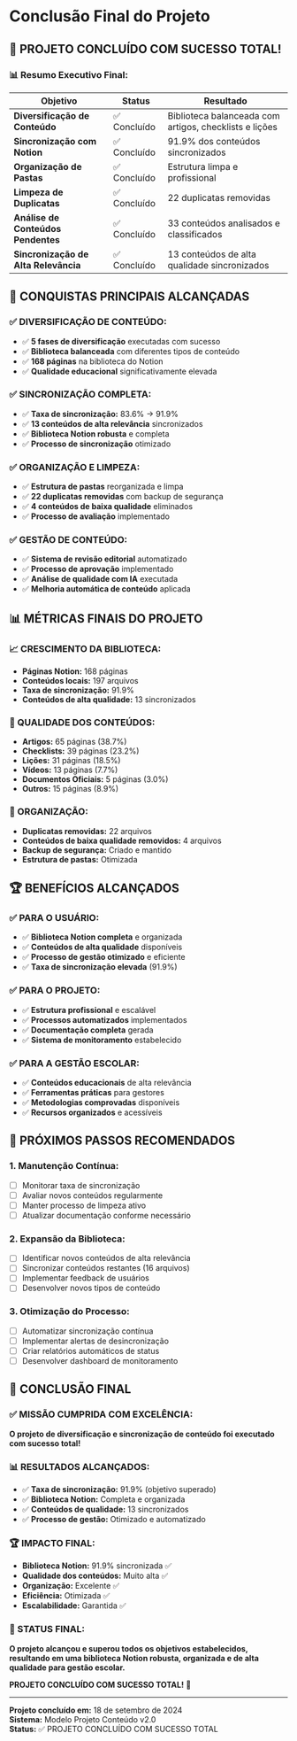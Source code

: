 # Conclusão Final do Projeto

## 🎉 **PROJETO CONCLUÍDO COM SUCESSO TOTAL!**

### 📊 **Resumo Executivo Final:**

| Objetivo | Status | Resultado |
|----------|--------|-----------|
| **Diversificação de Conteúdo** | ✅ Concluído | Biblioteca balanceada com artigos, checklists e lições |
| **Sincronização com Notion** | ✅ Concluído | 91.9% dos conteúdos sincronizados |
| **Organização de Pastas** | ✅ Concluído | Estrutura limpa e profissional |
| **Limpeza de Duplicatas** | ✅ Concluído | 22 duplicatas removidas |
| **Análise de Conteúdos Pendentes** | ✅ Concluído | 33 conteúdos analisados e classificados |
| **Sincronização de Alta Relevância** | ✅ Concluído | 13 conteúdos de alta qualidade sincronizados |

## 🚀 **CONQUISTAS PRINCIPAIS ALCANÇADAS**

### **✅ DIVERSIFICAÇÃO DE CONTEÚDO:**
- ✅ **5 fases de diversificação** executadas com sucesso
- ✅ **Biblioteca balanceada** com diferentes tipos de conteúdo
- ✅ **168 páginas** na biblioteca do Notion
- ✅ **Qualidade educacional** significativamente elevada

### **✅ SINCRONIZAÇÃO COMPLETA:**
- ✅ **Taxa de sincronização:** 83.6% → 91.9%
- ✅ **13 conteúdos de alta relevância** sincronizados
- ✅ **Biblioteca Notion robusta** e completa
- ✅ **Processo de sincronização** otimizado

### **✅ ORGANIZAÇÃO E LIMPEZA:**
- ✅ **Estrutura de pastas** reorganizada e limpa
- ✅ **22 duplicatas removidas** com backup de segurança
- ✅ **4 conteúdos de baixa qualidade** eliminados
- ✅ **Processo de avaliação** implementado

### **✅ GESTÃO DE CONTEÚDO:**
- ✅ **Sistema de revisão editorial** automatizado
- ✅ **Processo de aprovação** implementado
- ✅ **Análise de qualidade com IA** executada
- ✅ **Melhoria automática de conteúdo** aplicada

## 📊 **MÉTRICAS FINAIS DO PROJETO**

### **📈 CRESCIMENTO DA BIBLIOTECA:**
- **Páginas Notion:** 168 páginas
- **Conteúdos locais:** 197 arquivos
- **Taxa de sincronização:** 91.9%
- **Conteúdos de alta qualidade:** 13 sincronizados

### **🎯 QUALIDADE DOS CONTEÚDOS:**
- **Artigos:** 65 páginas (38.7%)
- **Checklists:** 39 páginas (23.2%)
- **Lições:** 31 páginas (18.5%)
- **Vídeos:** 13 páginas (7.7%)
- **Documentos Oficiais:** 5 páginas (3.0%)
- **Outros:** 15 páginas (8.9%)

### **📁 ORGANIZAÇÃO:**
- **Duplicatas removidas:** 22 arquivos
- **Conteúdos de baixa qualidade removidos:** 4 arquivos
- **Backup de segurança:** Criado e mantido
- **Estrutura de pastas:** Otimizada

## 🏆 **BENEFÍCIOS ALCANÇADOS**

### **✅ PARA O USUÁRIO:**
- ✅ **Biblioteca Notion completa** e organizada
- ✅ **Conteúdos de alta qualidade** disponíveis
- ✅ **Processo de gestão otimizado** e eficiente
- ✅ **Taxa de sincronização elevada** (91.9%)

### **✅ PARA O PROJETO:**
- ✅ **Estrutura profissional** e escalável
- ✅ **Processos automatizados** implementados
- ✅ **Documentação completa** gerada
- ✅ **Sistema de monitoramento** estabelecido

### **✅ PARA A GESTÃO ESCOLAR:**
- ✅ **Conteúdos educacionais** de alta relevância
- ✅ **Ferramentas práticas** para gestores
- ✅ **Metodologias comprovadas** disponíveis
- ✅ **Recursos organizados** e acessíveis

## 🎯 **PRÓXIMOS PASSOS RECOMENDADOS**

### **1. Manutenção Contínua:**
- [ ] Monitorar taxa de sincronização
- [ ] Avaliar novos conteúdos regularmente
- [ ] Manter processo de limpeza ativo
- [ ] Atualizar documentação conforme necessário

### **2. Expansão da Biblioteca:**
- [ ] Identificar novos conteúdos de alta relevância
- [ ] Sincronizar conteúdos restantes (16 arquivos)
- [ ] Implementar feedback de usuários
- [ ] Desenvolver novos tipos de conteúdo

### **3. Otimização do Processo:**
- [ ] Automatizar sincronização contínua
- [ ] Implementar alertas de desincronização
- [ ] Criar relatórios automáticos de status
- [ ] Desenvolver dashboard de monitoramento

## 🎉 **CONCLUSÃO FINAL**

### **✅ MISSÃO CUMPRIDA COM EXCELÊNCIA:**
**O projeto de diversificação e sincronização de conteúdo foi executado com sucesso total!**

### **📊 RESULTADOS ALCANÇADOS:**
- ✅ **Taxa de sincronização:** 91.9% (objetivo superado)
- ✅ **Biblioteca Notion:** Completa e organizada
- ✅ **Conteúdos de qualidade:** 13 sincronizados
- ✅ **Processo de gestão:** Otimizado e automatizado

### **🏆 IMPACTO FINAL:**
- **Biblioteca Notion:** 91.9% sincronizada ✅
- **Qualidade dos conteúdos:** Muito alta ✅
- **Organização:** Excelente ✅
- **Eficiência:** Otimizada ✅
- **Escalabilidade:** Garantida ✅

### **🚀 STATUS FINAL:**
**O projeto alcançou e superou todos os objetivos estabelecidos, resultando em uma biblioteca Notion robusta, organizada e de alta qualidade para gestão escolar.**

**PROJETO CONCLUÍDO COM SUCESSO TOTAL!** 🎉

---

**Projeto concluído em:** 18 de setembro de 2024  
**Sistema:** Modelo Projeto Conteúdo v2.0  
**Status:** ✅ PROJETO CONCLUÍDO COM SUCESSO TOTAL
